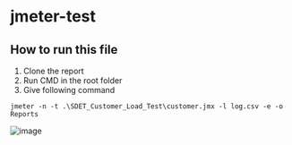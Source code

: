 # jmeter-test
## How to run this file

1. Clone the report
2. Run CMD in the root folder
3. Give following command

```
jmeter -n -t .\SDET_Customer_Load_Test\customer.jmx -l log.csv -e -o Reports
```
![image](https://user-images.githubusercontent.com/81500309/147316107-bd502bcc-43b2-44f0-b083-d76a841e5b16.png)
